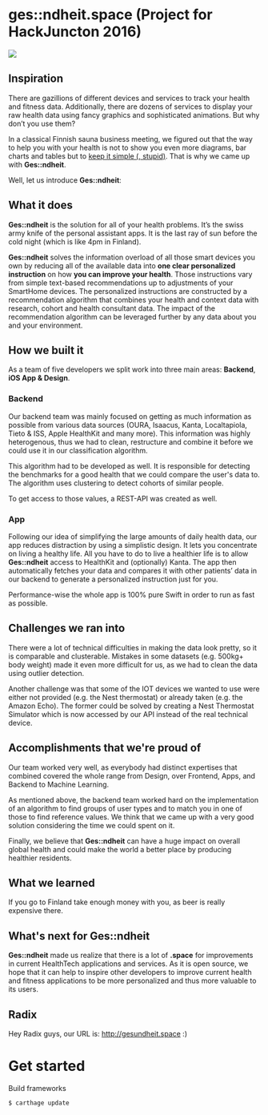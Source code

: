 # ges::ndheit.space (Project for HackJuncton 2016)

![](https://challengepost-s3-challengepost.netdna-ssl.com/photos/production/software_photos/000/449/987/datas/gallery.jpg)

## Inspiration

There are gazillions of different devices and services to track your health and fitness data. Additionally, there are dozens of services to display your raw health data using fancy graphics and sophisticated animations. But why don’t you use them?

In a classical Finnish sauna business meeting, we figured out that the way to help you with your health is not to show you even more diagrams, bar charts and tables but to [keep it simple (, stupid)](https://en.wikipedia.org/wiki/KISS_principle). That is why we came up with **Ges::ndheit**.

Well, let us introduce **Ges::ndheit**:

## What it does

**Ges::ndheit** is the solution for all of your health problems. It’s the swiss army knife of the personal assistant apps. It is the last ray of sun before the cold night (which is like 4pm in Finland).

**Ges::ndheit** solves the information overload of all those smart devices you own by reducing all of the available data into **one clear personalized instruction** on how **you can improve your health**. Those instructions vary from simple text-based recommendations up to adjustments of your SmartHome devices. The personalized instructions are constructed by a recommendation algorithm that combines your health and context data with research, cohort and health consultant data. The impact of the recommendation algorithm can be leveraged further by any data about you and your environment. 

## How we built it

As a team of five developers we split work into three main areas: **Backend**, **iOS App & Design**.

### Backend

Our backend team was mainly focused on getting as much information as possible from various data sources (OURA, Isaacus, Kanta, Localtapiola, Tieto & ISS, Apple HealthKit and many more). This information was highly heterogenous, thus we had to clean, restructure and combine it before we could use it in our classification algorithm.

This algorithm had to be developed as well. It is responsible for detecting the benchmarks for a good health that we could compare the user's data to. The algorithm uses clustering to detect cohorts of similar people.

To get access to those values, a REST-API was created as well.

### App

Following our idea of simplifying the large amounts of daily health data, our app reduces distraction by using a simplistic design. It lets you concentrate on living a healthy life. All you have to do to live a healthier life is to allow **Ges::ndheit** access to HealthKit and (optionally) Kanta. The app then automatically fetches your data and compares it with other patients’ data in our backend to generate a personalized instruction just for you.

Performance-wise the whole app is 100% pure Swift in order to run as fast as possible.

## Challenges we ran into

There were a lot of technical difficulties in making the data look pretty, so it is comparable and clusterable. Mistakes in some datasets (e.g. 500kg+ body weight) made it even more difficult for us, as we had to clean the data using outlier detection.

Another challenge was that some of the IOT devices we wanted to use were either not provided (e.g. the Nest thermostat) or already taken (e.g. the Amazon Echo). The former could be solved by creating a Nest Thermostat Simulator which is now accessed by our API instead of the real technical device.

## Accomplishments that we're proud of

Our team worked very well, as everybody had distinct expertises that combined covered the whole range from Design, over Frontend, Apps, and Backend to Machine Learning.

As mentioned above, the backend team worked hard on the implementation of an algorithm to find groups of user types and to match you in one of those to find reference values. We think that we came up with a very good solution considering the time we could spent on it.

Finally, we believe that **Ges::ndheit** can have a huge impact on overall global health and could make the world a better place by producing healthier residents.

## What we learned

If you go to Finland take enough money with you, as beer is really expensive there.

## What's next for Ges::ndheit

**Ges::ndheit** made us realize that there is a lot of **.space** for improvements in current HealthTech applications and services. As it is open source, we hope that it can help to inspire other developers to improve current health and fitness applications to be more personalized and thus more valuable to its users.

## Radix

Hey Radix guys, our URL is: http://gesundheit.space :)


# Get started
Build frameworks

```
$ carthage update 
```
